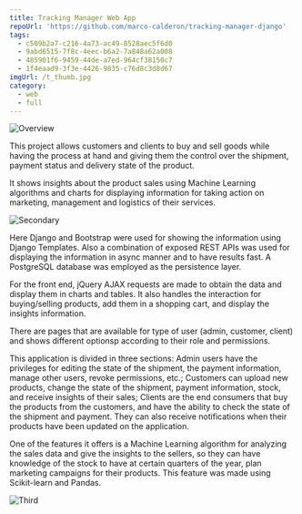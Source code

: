 ```yaml
---
title: Tracking Manager Web App
repoUrl: 'https://github.com/marco-calderon/tracking-manager-django'
tags:
  - c509b2a7-c216-4a73-ac49-8528aec5f6d0
  - 9abd6515-7f8c-4eec-b6a2-7a848a62a008
  - 485901f6-9459-44de-a7ed-964cf38150c7
  - 1f4eaad9-3f3e-4426-9835-c76d8c3d8d67
imgUrl: /t_thumb.jpg
category:
  - web
  - full
---
```


![Overview](/t1.jpg)

This project allows customers and clients to buy and sell goods while having the process at hand and giving them the control over the shipment, payment status and delivery state of the product.

It shows insights about the product sales using Machine Learning algorithms and charts for displaying information for taking action on marketing, management and logistics of their services.

![Secondary](/t2.jpg)

Here Django and Bootstrap were used for showing the information using Django Templates. Also a combination of exposed REST APIs was used for displaying the information in async manner and to have results fast. A PostgreSQL database was employed as the persistence layer.

For the front end, jQuery AJAX requests are made to obtain the data and display them in charts and tables. It also handles the interaction for buying/selling products, add them in a shopping cart, and display the insights information.

There are pages that are available for type of user (admin, customer, client) and shows different optionsp according to their role and permissions.

This application is divided in three sections: Admin users have the privileges for editing the state of the shipment, the payment information, manage other users, revoke permissions, etc.; Customers can upload new products, change the state of the shipment, payment information, stock, and receive insights of their sales; Clients are the end consumers that buy the products from the customers, and have the ability to check the state of the shipment and payment. They can also receive notifications when their products have been updated on the application.

One of the features it offers is a Machine Learning algorithm for analyzing the sales data and give the insights to the sellers, so they can have knowledge of the stock to have at certain quarters of the year, plan marketing campaigns for their products. This feature was made using Scikit-learn and Pandas.

![Third](/t3.jpg)
